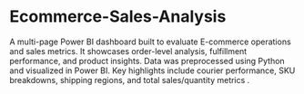 # Ecommerce-Sales-Analysis
A multi-page Power BI dashboard built to evaluate E-commerce operations and sales metrics. It showcases order-level analysis, fulfillment performance, and product insights. Data was preprocessed using Python and visualized in Power BI. Key highlights include courier performance, SKU breakdowns, shipping regions, and total sales/quantity metrics .
